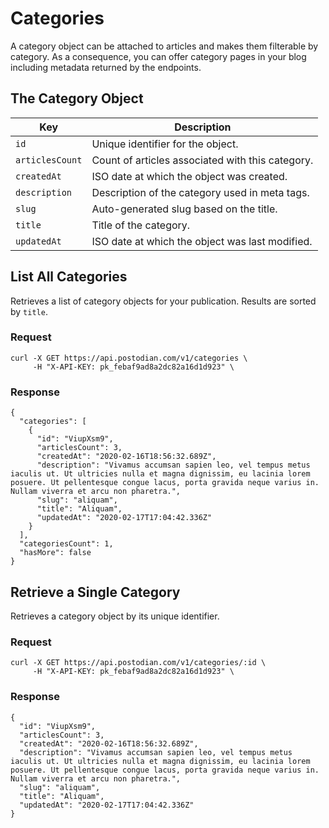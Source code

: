 # Categories

A category object can be attached to articles and makes them filterable by category. As a consequence, you can offer category pages in your blog including metadata returned by the endpoints.

## The Category Object

| Key | Description |
| --- | --- |
| `id` | Unique identifier for the object. |
| `articlesCount` | Count of articles associated with this category. |
| `createdAt` | ISO date at which the object was created. |
| `description` | Description of the category used in meta tags. |
| `slug` | Auto-generated slug based on the title. |
| `title` | Title of the category. |
| `updatedAt` | ISO date at which the object was last modified. |

## List All Categories

Retrieves a list of category objects for your publication. Results are sorted by `title`.

### Request

```
curl -X GET https://api.postodian.com/v1/categories \
     -H "X-API-KEY: pk_febaf9ad8a2dc82a16d1d923" \
```

### Response

```
{
  "categories": [
    {
      "id": "ViupXsm9",
      "articlesCount": 3,
      "createdAt": "2020-02-16T18:56:32.689Z",
      "description": "Vivamus accumsan sapien leo, vel tempus metus iaculis ut. Ut ultricies nulla et magna dignissim, eu lacinia lorem posuere. Ut pellentesque congue lacus, porta gravida neque varius in. Nullam viverra et arcu non pharetra.",
      "slug": "aliquam",
      "title": "Aliquam",
      "updatedAt": "2020-02-17T17:04:42.336Z"
    }
  ],
  "categoriesCount": 1,
  "hasMore": false
}
```

## Retrieve a Single Category

Retrieves a category object by its unique identifier.

### Request

```
curl -X GET https://api.postodian.com/v1/categories/:id \
     -H "X-API-KEY: pk_febaf9ad8a2dc82a16d1d923" \
```

### Response

```
{
  "id": "ViupXsm9",
  "articlesCount": 3,
  "createdAt": "2020-02-16T18:56:32.689Z",
  "description": "Vivamus accumsan sapien leo, vel tempus metus iaculis ut. Ut ultricies nulla et magna dignissim, eu lacinia lorem posuere. Ut pellentesque congue lacus, porta gravida neque varius in. Nullam viverra et arcu non pharetra.",
  "slug": "aliquam",
  "title": "Aliquam",
  "updatedAt": "2020-02-17T17:04:42.336Z"
}
```
